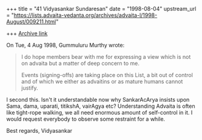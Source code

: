 +++
title = "41 Vidyasankar Sundaresan"
date = "1998-08-04"
upstream_url = "https://lists.advaita-vedanta.org/archives/advaita-l/1998-August/009211.html"

+++
[Archive link](https://lists.advaita-vedanta.org/archives/advaita-l/1998-August/009211.html)

On Tue, 4 Aug 1998, Gummuluru Murthy wrote:

> I do hope members bear with me for expressing a view which is not on
> advaita but a matter of deep concern to me.
>
> Events (signing-offs) are taking place on this List, a bit out of control
> and of which we either as advaitins or as mature humans cannot justify.

I second this. Isn't it understandable now why SankarAcArya insists upon
Sama, dama, uparati, titikshA, vairAgya etc? Understanding Advaita is
often like tight-rope walking, we all need enormous amount of self-control
in it. I would request everybody to observe some restraint for a while.

Best regards,
Vidyasankar

